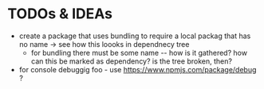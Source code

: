 # TODOs & IDEAs

- create a package that uses bundling to require a local packag that has no name -> see how this loooks in dependnecy tree
  - for bundling there must be some name -- how is it gathered?  how can this be marked as dependency? is the tree broken, then? 
- for console debuggig foo - use https://www.npmjs.com/package/debug ?  
